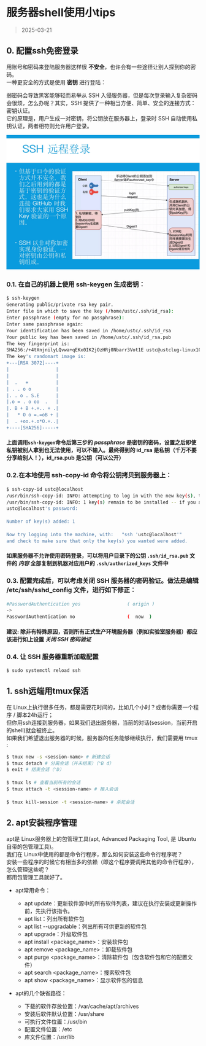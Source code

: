 # 服务器shell使用小tips

> 2025-03-21

## 0. 配置ssh免密登录
用账号和密码来登陆服务器这样很 **不安全**，也许会有一些途径让别人探到你的密码。  
一种更安全的方式是使用 **密钥** 进行登陆：

弱密码会导致黑客能够轻而易举从 SSH 入侵服务器，但是每次登录输入复杂密码会很烦，怎么办呢？其实，SSH 提供了一种相当方便、简单、安全的连接方式：密钥认证。  
它的原理是，用户生成一对密钥，将公钥放在服务器上，登录时 SSH 自动使用私钥认证，两者相符则允许用户登录。

![ssh密钥登录](./img/ssh.jpg)

### 0.1. 在自己的机器上使用 ssh-keygen 生成密钥：
```Bash
$ ssh-keygen
Generating public/private rsa key pair.
Enter file in which to save the key (/home/ustc/.ssh/id_rsa):
Enter passphrase (empty for no passphrase):
Enter same passphrase again:
Your identification has been saved in /home/ustc/.ssh/id_rsa
Your public key has been saved in /home/ustc/.ssh/id_rsa.pub
The key fingerprint is:
SHA256:/+4tXnjnilyLQvwa+qEKx0IK2jOzHRj0Nbarr3Vot1E ustc@ustclug-linux101
The key's randomart image is:
+---[RSA 3072]----+
|                 |
|                 |
|  .   +          |
| . . o o         |
|. . o . S.E      |
|.o = . o oo  .   |
|. B + B +.+.. + .|
|   * O o =.=oB + |
|  . +oo.+.o*O.+..|
+----[SHA256]-----+
```
#### 上面调用`ssh-keygen`命令后第三步的 *passphrase* 是密钥的密码，设置之后即使私钥被别人拿到也无法使用，可以不输入。最终得到的 id_rsa 是私钥（千万不要分享给别人！），id_rsa.pub 是公钥（可以公开）

### 0.2.在本地使用 ssh-copy-id 命令将公钥拷贝到服务器上：
```Bash
$ ssh-copy-id ustc@localhost
/usr/bin/ssh-copy-id: INFO: attempting to log in with the new key(s), to filter out any that are already installed
/usr/bin/ssh-copy-id: INFO: 1 key(s) remain to be installed -- if you are prompted now it is to install the new keys
ustc@localhost's password:

Number of key(s) added: 1

Now try logging into the machine, with:   "ssh 'ustc@localhost'"
and check to make sure that only the key(s) you wanted were added.
```

#### 如果服务器不允许使用密码登录，可以将用户目录下的公钥 `.ssh/id_rsa.pub` 文件的 *内容* 全部复制到机器对应用户的 `.ssh/authorized_keys` 文件中

### 0.3. 配置完成后，可以考虑关闭 SSH 服务器的密码验证。做法是编辑 /etc/ssh/sshd_config 文件，进行如下修正：
```Bash
#PasswordAuthentication yes                 ( origin )
->
PasswordAuthentication no                   (  now  )
```
#### 建议: 除非有特殊原因，否则所有正式生产环境服务器（例如实验室服务器）都应该进行如上设置 *关闭 SSH 密码验证*

### 0.4. 让 SSH 服务器重新加载配置
```Bash
$ sudo systemctl reload ssh
```

## 1. ssh远端用tmux保活
在 Linux上执行很多任务，都是需要花时间的，比如几个小时？或者你需要一个程序 / 脚本24h运行；  
但你用ssh连接到服务器，如果我们退出服务器，当前的对话(session，当前开启的shell)就会被终止。  
如果我们希望退出服务器的时候，服务器的任务能够继续执行，我们需要用 tmux :

```bash
$ tmux new -s <session-name> # 新建会话
$ tmux detach # 分离会话（并未结束）（⌃B d）
$ exit # 结束会话（⌃D）

$ tmux ls # 查看当前所有的会话
$ tmux attach -t <session-name> # 接入会话

$ tmux kill-session -t <session-name> # 杀死会话
```

## 2. apt安装程序管理
apt是 Linux服务器上的包管理工具(apt, Advanced Packaging Tool, 是 Ubuntu 自带的包管理工具)。  
我们在 Linux中使用的都是命令行程序，那么如何安装这些命令行程序呢？  
安装一些程序的时候它有相当多的依赖（即这个程序要调用其他的命令行程序），怎么管理这些呢？  
都用包管理工具就好了。  

- apt常用命令：
  - apt update：更新软件源中的所有软件列表，建议在执行安装或更新操作前，先执行该指令。
  - apt list：列出所有软件包
  - apt list --upgradable：列出所有可供更新的软件包
  - apt upgrade：升级软件包
  - apt install <package_name>：安装软件包
  - apt remove <package_name>：卸载软件包
  - apt purge <package_name>：清除软件包（包含软件包和它的配置文件）
  - apt search <package_name>：搜索软件包
  - apt show <package_name>：显示软件包的信息

- apt的几个缺省路径：
  - 下载的软件存放位置：/var/cache/apt/archives
  - 安装后软件默认位置：/usr/share
  - 可执行文件位置：/usr/bin
  - 配置文件位置：/etc
  - 库文件位置：/usr/lib

